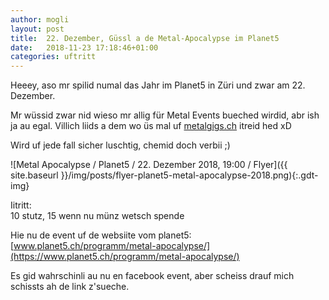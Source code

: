 ```yaml
---
author: mogli
layout: post
title:  22. Dezember, Güssl a de Metal-Apocalypse im Planet5
date:   2018-11-23 17:18:46+01:00
categories: uftritt
---
```


Heeey, aso mr spilid numal das Jahr im Planet5 in Züri und zwar am 22. Dezember.

Mr wüssid zwar nid wieso mr allig für Metal Events bueched wirdid, abr ish ja au egal. Villich liids a dem wo üs mal uf [metalgigs.ch](https://metalgigs.ch/bands/6245/guesel) itreid hed xD

Wird uf jede fall sicher luschtig, chemid doch verbii ;)

![Metal Apocalypse / Planet5 / 22. Dezember 2018, 19:00 / Flyer]({{ site.baseurl }}/img/posts/flyer-planet5-metal-apocalypse-2018.png){:.gdt-img}

Iitritt:  
10 stutz, 15 wenn nu münz wetsch spende


Hie nu de event uf de websiite vom planet5:
[www.planet5.ch/programm/metal-apocalypse/](https://www.planet5.ch/programm/metal-apocalypse/)


Es gid wahrschinli au nu en facebook event, aber scheiss drauf mich schissts ah de link z'sueche.
